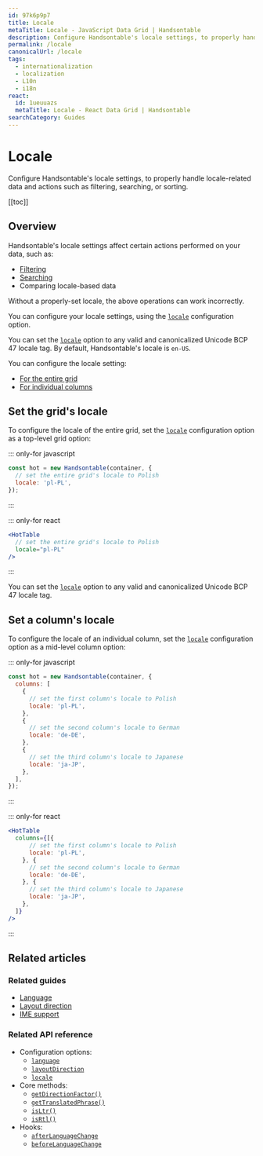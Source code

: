 ```yaml
---
id: 97k6p9p7
title: Locale
metaTitle: Locale - JavaScript Data Grid | Handsontable
description: Configure Handsontable's locale settings, to properly handle locale-related data and actions such as filtering, searching, or sorting.
permalink: /locale
canonicalUrl: /locale
tags:
  - internationalization
  - localization
  - L10n
  - i18n
react:
  id: 1ueuuazs
  metaTitle: Locale - React Data Grid | Handsontable
searchCategory: Guides
---
```


# Locale

Configure Handsontable's locale settings, to properly handle locale-related data and actions such as filtering, searching, or sorting.

[[toc]]

## Overview

Handsontable's locale settings affect certain actions performed on your data, such as:
- [Filtering](@/guides/columns/column-filter/column-filter.md)
- [Searching](@/guides/navigation/searching-values/searching-values.md)
- Comparing locale-based data

Without a properly-set locale, the above operations can work incorrectly.

You can configure your locale settings, using the [`locale`](@/api/options.md#locale) configuration option.

You can set the [`locale`](@/api/options.md#locale) option to any valid and canonicalized Unicode BCP 47 locale tag. By default, Handsontable's locale is `en-US`.

You can configure the locale setting:
- [For the entire grid](#set-the-grid-s-locale)
- [For individual columns](#set-a-column-s-locale)

## Set the grid's locale

To configure the locale of the entire grid, set the [`locale`](@/api/options.md#locale) configuration option as a top-level grid option:

::: only-for javascript

```js
const hot = new Handsontable(container, {
  // set the entire grid's locale to Polish
  locale: 'pl-PL',
});
```

:::

::: only-for react

```jsx
<HotTable
  // set the entire grid's locale to Polish
  locale="pl-PL"
/>
```

:::

You can set the [`locale`](@/api/options.md#locale) option to any valid and canonicalized Unicode BCP 47 locale tag.

## Set a column's locale

To configure the locale of an individual column, set the [`locale`](@/api/options.md#locale) configuration option as a mid-level column option:

::: only-for javascript

```js
const hot = new Handsontable(container, {
  columns: [
    {
      // set the first column's locale to Polish
      locale: 'pl-PL',
    },
    {
      // set the second column's locale to German
      locale: 'de-DE',
    },
    {
      // set the third column's locale to Japanese
      locale: 'ja-JP',
    },
  ],
});
```

:::

::: only-for react

```jsx
<HotTable
  columns={[{
      // set the first column's locale to Polish
      locale: 'pl-PL',
    }, {
      // set the second column's locale to German
      locale: 'de-DE',
    }, {
      // set the third column's locale to Japanese
      locale: 'ja-JP',
    },
  ]}
/>
```

:::

## Related articles

### Related guides

<div class="boxes-list gray">

- [Language](@/guides/internationalization/language/language.md)
- [Layout direction](@/guides/internationalization/layout-direction/layout-direction.md)
- [IME support](@/guides/internationalization/ime-support/ime-support.md)

</div>

### Related API reference

- Configuration options:
  - [`language`](@/api/options.md#language)
  - [`layoutDirection`](@/api/options.md#layoutdirection)
  - [`locale`](@/api/options.md#locale)
- Core methods:
  - [`getDirectionFactor()`](@/api/core.md#getdirectionfactor)
  - [`getTranslatedPhrase()`](@/api/core.md#gettranslatedphrase)
  - [`isLtr()`](@/api/core.md#isltr)
  - [`isRtl()`](@/api/core.md#isrtl)
- Hooks:
  - [`afterLanguageChange`](@/api/hooks.md#afterlanguagechange)
  - [`beforeLanguageChange`](@/api/hooks.md#beforelanguagechange)
